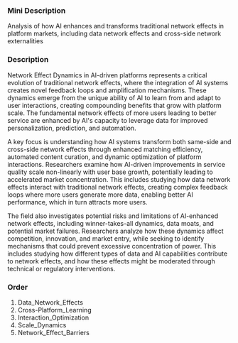 ### Mini Description

Analysis of how AI enhances and transforms traditional network effects in platform markets, including data network effects and cross-side network externalities

### Description

Network Effect Dynamics in AI-driven platforms represents a critical evolution of traditional network effects, where the integration of AI systems creates novel feedback loops and amplification mechanisms. These dynamics emerge from the unique ability of AI to learn from and adapt to user interactions, creating compounding benefits that grow with platform scale. The fundamental network effects of more users leading to better service are enhanced by AI's capacity to leverage data for improved personalization, prediction, and automation.

A key focus is understanding how AI systems transform both same-side and cross-side network effects through enhanced matching efficiency, automated content curation, and dynamic optimization of platform interactions. Researchers examine how AI-driven improvements in service quality scale non-linearly with user base growth, potentially leading to accelerated market concentration. This includes studying how data network effects interact with traditional network effects, creating complex feedback loops where more users generate more data, enabling better AI performance, which in turn attracts more users.

The field also investigates potential risks and limitations of AI-enhanced network effects, including winner-takes-all dynamics, data moats, and potential market failures. Researchers analyze how these dynamics affect competition, innovation, and market entry, while seeking to identify mechanisms that could prevent excessive concentration of power. This includes studying how different types of data and AI capabilities contribute to network effects, and how these effects might be moderated through technical or regulatory interventions.

### Order

1. Data_Network_Effects
2. Cross-Platform_Learning
3. Interaction_Optimization
4. Scale_Dynamics
5. Network_Effect_Barriers
